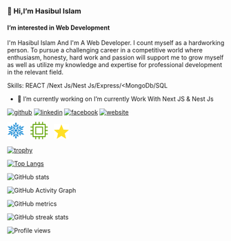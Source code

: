 ### 👋 Hi,I’m Hasibul Islam
####  I’m interested in Web Development
I'm Hasibul Islam And I'm A Web Developer.
I count myself as a hardworking person. To pursue a challenging career in a competitive world where enthusiasm, honesty, hard work and passion will support me to grow myself as well as utilize my knowledge and expertise for professional development in the relevant field.

Skills:  REACT /Next Js/Nest Js/Express/<MongoDb/SQL

- 🔭 I’m currently working on  I’m currently Work With Next JS & Nest Js 


[<img src='https://cdn.jsdelivr.net/npm/simple-icons@3.0.1/icons/github.svg' alt='github' height='40'>](https://github.com/hasibul1670)  [<img src='https://cdn.jsdelivr.net/npm/simple-icons@3.0.1/icons/linkedin.svg' alt='linkedin' height='40'>](https://www.linkedin.com/in/https://www.linkedin.com/in/hasibul-islam-6060541b3//)  [<img src='https://cdn.jsdelivr.net/npm/simple-icons@3.0.1/icons/facebook.svg' alt='facebook' height='40'>](https://www.facebook.com/https://www.facebook.com/hasibulcse)  [<img src='https://cdn.jsdelivr.net/npm/simple-icons@3.0.1/icons/icloud.svg' alt='website' height='40'>](https://hasibul-islam365.netlify.app/)  

<a href='https://archiveprogram.github.com/'><img src='https://raw.githubusercontent.com/acervenky/animated-github-badges/master/assets/acbadge.gif' width='40' height='40'></a> <a href='https://docs.github.com/en/developers'><img src='https://raw.githubusercontent.com/acervenky/animated-github-badges/master/assets/devbadge.gif' width='40' height='40'></a> <a href='https://stars.github.com/'><img src='https://raw.githubusercontent.com/acervenky/animated-github-badges/master/assets/starbadge.gif' width='35' height='35'></a> 

[![trophy](https://github-profile-trophy.vercel.app/?username=hasibul1670)](https://github.com/ryo-ma/github-profile-trophy)

[![Top Langs](https://github-readme-stats.vercel.app/api/top-langs/?username=hasibul1670)](https://github.com/anuraghazra/github-readme-stats)

![GitHub stats](https://github-readme-stats.vercel.app/api?username=hasibul1670&show_icons=true)  

![GitHub Activity Graph](https://activity-graph.herokuapp.com/graph?username=hasibul1670)  

![GitHub metrics](https://metrics.lecoq.io/hasibul1670)  

![GitHub streak stats](https://streak-stats.demolab.com/?user=hasibul1670)  

![Profile views](https://gpvc.arturio.dev/hasibul1670)  
